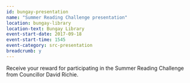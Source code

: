```yaml
---
id: bungay-presentation
name: "Summer Reading Challenge presentation"
location: bungay-library
location-text: Bungay Library
event-start-date: 2017-09-18
event-start-time: 1545
event-category: src-presentation
breadcrumb: y
---
```


Receive your reward for participating in the Summer Reading Challenge from Councillor David Richie.
